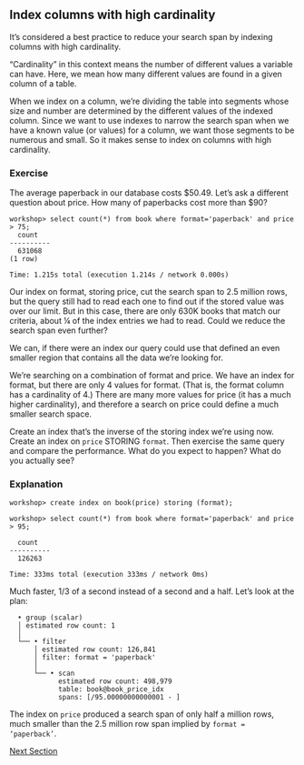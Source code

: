 ## Index columns with high cardinality

It’s considered a best practice to reduce your search span by indexing columns with high cardinality.

“Cardinality” in this context means the number of different values a variable can have.  Here, we mean how many different values are found in a given column of a table.  

When we index on a column, we’re dividing the table into segments whose size and number are determined by the different values of the indexed column.  Since we want to use indexes to narrow the search span when we have a known value (or values) for a column, we want those segments to be numerous and small.  So it makes sense to index on columns  with high cardinality.

### Exercise

The average paperback in our database costs $50.49.  Let’s ask a different question about price.  How many of paperbacks cost more than $90?

```
workshop> select count(*) from book where format='paperback' and price > 75;
  count
----------
  631068
(1 row)

Time: 1.215s total (execution 1.214s / network 0.000s)
```

Our index on format, storing price, cut the search span to 2.5 million rows, but the query still had to read each one to find out if the stored value was over our limit.  But in this case, there are only 630K books that match our criteria, about ¼ of the index entries we had to read.  Could we reduce the search span even further?

We can, if there were an index our query could use that defined an even smaller region that contains all the data we’re looking for.

We’re searching on a combination of format and price.  We have an index for format, but there are only 4 values for format.  (That is, the format column has a cardinality of 4.)  There are many more values for price (it has a much higher cardinality), and therefore a search on price could define a much smaller search space.


Create an index that’s the inverse of the storing index we’re using now.  Create an index on `price` STORING `format`.  Then exercise the same query and compare the performance.  What do you expect to happen?  What do you actually see?

### Explanation

```
workshop> create index on book(price) storing (format);

workshop> select count(*) from book where format='paperback' and price > 95;

  count
----------
  126263

Time: 333ms total (execution 333ms / network 0ms)
```

Much faster, 1/3 of a second instead of a second and a half.  Let’s look at the plan:

```
  • group (scalar)
  │ estimated row count: 1
  │
  └── • filter
      │ estimated row count: 126,841
      │ filter: format = 'paperback'
      │
      └── • scan
            estimated row count: 498,979 
            table: book@book_price_idx
            spans: [/95.00000000000001 - ]
```

The index on `price` produced a search span of only half a million rows, much smaller than the 2.5 million row span implied by `format = ‘paperback’`.

[Next Section](compound.md)
